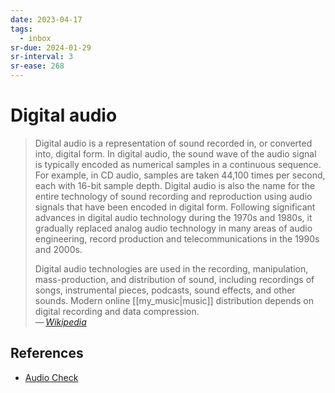 ```yaml
---
date: 2023-04-17
tags:
  - inbox
sr-due: 2024-01-29
sr-interval: 3
sr-ease: 268
---
```


# Digital audio

> Digital audio is a representation of sound recorded in, or converted into,
> digital form. In digital audio, the sound wave of the audio signal is
> typically encoded as numerical samples in a continuous sequence. For example,
> in CD audio, samples are taken 44,100 times per second, each with 16-bit
> sample depth. Digital audio is also the name for the entire technology of
> sound recording and reproduction using audio signals that have been encoded in
> digital form. Following significant advances in digital audio technology
> during the 1970s and 1980s, it gradually replaced analog audio technology in
> many areas of audio engineering, record production and telecommunications in
> the 1990s and 2000s.
>
> Digital audio technologies are used in the recording, manipulation,
> mass-production, and distribution of sound, including recordings of songs,
> instrumental pieces, podcasts, sound effects, and other sounds. Modern online
> [[my_music|music]] distribution depends on digital recording and data
> compression.\
> — <cite>[Wikipedia](https://en.wikipedia.org/wiki/Digital_audio)</cite>

## References

- [Audio Check](https://www.audiocheck.net/audiofrequencysignalgenerator_sinetone.php)
